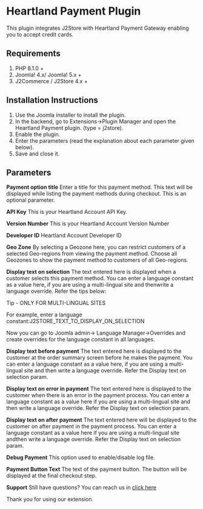 # Heartland Payment Plugin

This plugin integrates J2Store with Heartland Payment Gateway enabling you to accept credit cards.

## Requirements <a href="#requirements" id="requirements"></a>

1. PHP 8.1.0 +
2. Joomla! 4.x/ Joomla! 5.x +
3. J2Commerce / J2Store 4.x +

## Installation Instructions <a href="#installation-instructions" id="installation-instructions"></a>

1. Use the Joomla installer to install the plugin.
2. In the backend, go to Extensions->Plugin Manager and open the Heartland Payment plugin. (type = j2store).
3. Enable the plugin.
4. Enter the parameters (read the explanation about each parameter given below).
5. Save and close it.

## Parameters <a href="#parameters" id="parameters"></a>

**Payment option title** Enter a title for this payment method. This text will be displayed while listing the payment methods during checkout. This is an optional parameter.

**API Key** This is your Heartland Account API Key.

**Version Number** This is your Heartland Account Version Number

**Developer ID** Heartland Account Developer ID

**Geo Zone** By selecting a Geozone here, you can restrict customers of a selected Geo-regions from viewing the payment method. Choose all Geozones to show the payment method to customers of all Geo-regions.

**Display text on selection** The text entered here is displayed when a customer selects this payment method. You can enter a language constant as a value here, if you are using a multi-lingual site and thenwrite a language override. Refer the tips below:

Tip - ONLY FOR MULTI-LINGUAL SITES

For example, enter a language constant:J2STORE\_TEXT\_TO\_DISPLAY\_ON\_SELECTION

Now you can go to Joomla admin-> Language Manager->Overrides and create overrides for the language constant in all languages.

**Display text before payment** The text entered here is displayed to the customer at the order summary screen before he makes the payment. You can enter a language constant as a value here, if you are using a multi-lingual site and then write a language override. Refer the Display text on selection param.

**Display text on error in payment** The text entered here is displayed to the customer when there is an error in the payment process. You can enter a language constant as a value here if you are using a multi-lingual site and then write a language override. Refer the Display text on selection param.

**Display text on after payment** The text entered here will be displayed to the customer on after payment in the payment process. You can enter a language constant as a value here if you are using a multi-lingual site andthen write a language override. Refer the Display text on selection param.

**Debug Payment** This option used to enable/disable log file.

**Payment Button Text** The text of the payment button. The button will be displayed at the final checkout step.

**Support** Still have questions? You can reach us in [click here](http://j2store.org/forum/index.html)

Thank you for using our extension.
